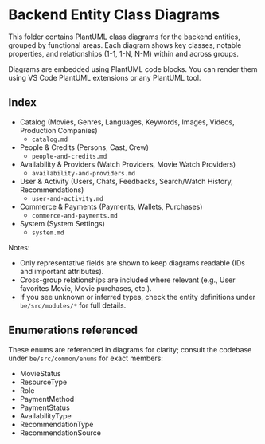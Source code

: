 # Backend Entity Class Diagrams

This folder contains PlantUML class diagrams for the backend entities, grouped by functional areas. Each diagram shows key classes, notable properties, and relationships (1-1, 1-N, N-M) within and across groups.

Diagrams are embedded using PlantUML code blocks. You can render them using VS Code PlantUML extensions or any PlantUML tool.

## Index

- Catalog (Movies, Genres, Languages, Keywords, Images, Videos, Production Companies)
	- `catalog.md`
- People & Credits (Persons, Cast, Crew)
	- `people-and-credits.md`
- Availability & Providers (Watch Providers, Movie Watch Providers)
	- `availability-and-providers.md`
- User & Activity (Users, Chats, Feedbacks, Search/Watch History, Recommendations)
	- `user-and-activity.md`
- Commerce & Payments (Payments, Wallets, Purchases)
	- `commerce-and-payments.md`
- System (System Settings)
	- `system.md`

Notes:
- Only representative fields are shown to keep diagrams readable (IDs and important attributes).
- Cross-group relationships are included where relevant (e.g., User favorites Movie, Movie purchases, etc.).
- If you see unknown or inferred types, check the entity definitions under `be/src/modules/*` for full details.

## Enumerations referenced

These enums are referenced in diagrams for clarity; consult the codebase under `be/src/common/enums` for exact members:
- MovieStatus
- ResourceType
- Role
- PaymentMethod
- PaymentStatus
- AvailabilityType
- RecommendationType
- RecommendationSource

